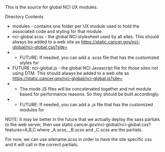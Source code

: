 This is the source for global NCI UX modules.

Directory Contents
* modules - contains one folder per UX module used to hold the associated code and styling for that module.
* nci-global.scss - the global NCI stylesheet used by all sites.  This should always be added to a web site as https://static.cancer.gov/nci-global/nci-global.css?site=<sitename>
* * FUTURE: If needed, you can add a <sitename>.scss file that has the customized styles for <sitename>
* FUTURE: nci-global.js - the global NCI Javascript file for those sites not using DTM. This should always be added to a web site as https://static.cancer.gov/nci-global/nci-global.js?site=<sitename>
* * The mode JS files will be concatenated together and not module based for performance reasons.  So they should be built accordingly.
* * FUTURE: If needed, you can add a <sitename>.js file that has the customized modules for <sitename>

NOTE: It may be better in the future that we actually deploy the sass partials to the web server, then
use static.cancer.gov/nci-global/nci-global.css?features=A,B,C where _A.scss, _B.scss and _C.scss are the partials.

For now, we can use sitename.scss in order to have the site specific css and it will call in the correct partials.